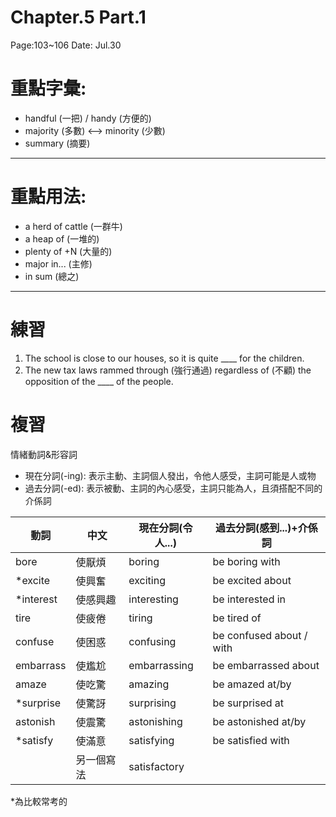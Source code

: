 # Chapter.5   Part.1   
Page:103~106  Date: Jul.30
# 重點字彙:
* handful (一把) / handy (方便的)
* majority (多數) <--> minority (少數)
* summary (摘要)
---
# 重點用法:
* a herd of cattle (一群牛) 
* a heap of (一堆的)
* plenty of +N (大量的)
* major in... (主修)
* in sum (總之)
---

# 練習
1. The school is close to our houses, so it is quite ____ for the children. 
2. The new tax laws rammed through (強行通過) regardless of (不顧) the opposition of the ____ of the people.

# 複習
情緒動詞&形容詞
* 現在分詞(-ing): 表示主動、主詞個人發出，令他人感受，主詞可能是人或物
* 過去分詞(-ed): 表示被動、主詞的內心感受，主詞只能為人，且須搭配不同的介係詞


|動詞 |中文|現在分詞(令人...)| 過去分詞(感到...)+介係詞|
|-----|--- | -------- | -------- |
| bore | 使厭煩| boring|be boring with|
| *excite|使興奮|exciting| be excited about|
| *interest|使感興趣|interesting|be interested in|
| tire|使疲倦|tiring|be tired of|
| confuse|使困惑|confusing|be confused about / with
| embarrass|使尷尬|embarrassing|be embarrassed about
| amaze|使吃驚|amazing|be amazed at/by
| *surprise|使驚訝|surprising|be surprised at
| astonish|使震驚|astonishing|be astonished at/by
| *satisfy|使滿意|satisfying|be satisfied with
||另一個寫法|satisfactory
*為比較常考的